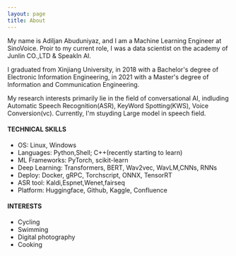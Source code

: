 ```yaml
---
layout: page
title: About
---
```




My name is Adiljan Abuduniyaz, and I am a Machine Learning Engineer at SinoVoice. Proir to my current role, I was a data scientist on the academy of Junlin CO.,LTD & SpeakIn AI.

I graduated from Xinjiang University, in 2018 with a Bachelor's degree of Electronic Information Engineering, in 2021 with a Master's degree of Information and Communication Engineering.

My research interests primarily lie in the field of conversational AI, indluding Automatic Speech Recognition(ASR), KeyWord Spotting(KWS), Voice Conversion(vc). Currently, I'm stuyding Large model in speech field.

#### TECHNICAL SKILLS
- OS: Linux, Windows
- Languages: Python,Shell; C++(recently starting to learn)
- ML Frameworks: PyTorch, scikit-learn
- Deep Learning: Transformers, BERT, Wav2vec, WavLM,CNNs, RNNs
- Deploy: Docker, gRPC, Torchscript, ONNX, TensorRT
- ASR tool: Kaldi,Espnet,Wenet,fairseq
- Platform: Huggingface, Github, Kaggle, Confluence

#### INTERESTS 
- Cycling
- Swimming
- Digital photography
- Cooking


